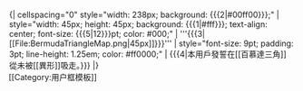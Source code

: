 <div style="float: left; border:solid {{{1|#000}}} 1px; margin: 1px;">
{| cellspacing="0" style="width: 238px; background: {{{2|#00ff00}}};"
| style="width: 45px; height: 45px; background: {{{1|#fff}}}; text-align: center; font-size: {{{5|12}}}pt; color: #000;" | '''{{{3|[[File:BermudaTriangleMap.png|45px]]}}}'''
| style="font-size: 9pt; padding: 3pt; line-height: 1.25em; color: #ff0000;" | {{{4|本用戶發誓在[[百慕達三角]]從未被[[異形]]吸走。}}}
|}</div><noinclude>
[[Category:用户框模板]]
</noinclude>